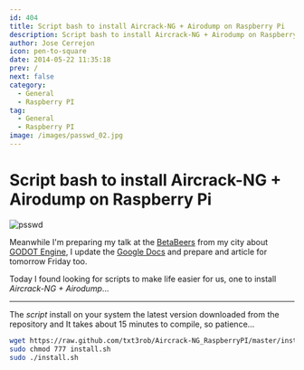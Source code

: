 ```yaml
---
id: 404
title: Script bash to install Aircrack-NG + Airodump on Raspberry Pi
description: Script bash to install Aircrack-NG + Airodump on Raspberry Pi
author: Jose Cerrejon
icon: pen-to-square
date: 2014-05-22 11:35:18
prev: /
next: false
category:
  - General
  - Raspberry PI
tag:
  - General
  - Raspberry PI
image: /images/passwd_02.jpg
---
```


# Script bash to install Aircrack-NG + Airodump on Raspberry Pi

![psswd](/images/passwd_02.jpg)

Meanwhile I'm preparing my talk at the [BetaBeers](http://betabeers.com/event/vi-betabeers-huelva-1892/) from my city about [GODOT Engine](http://www.godotengine.org/), I update the [Google Docs](http://goo.gl/Iwhbq)  and prepare and article for tomorrow Friday too.

Today I found looking for scripts to make life easier for us, one to install *Aircrack-NG + Airodump*...

- - -
The *script* install on your system the latest version downloaded from the repository and It takes about 15 minutes to compile, so patience...

```bash
wget https://raw.github.com/txt3rob/Aircrack-NG_RaspberryPI/master/install.sh
sudo chmod 777 install.sh
sudo ./install.sh
```
